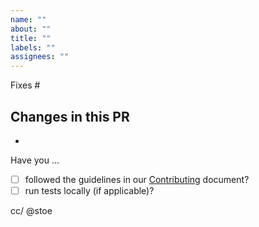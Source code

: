 ```yaml
---
name: ""
about: ""
title: ""
labels: ""
assignees: ""
---
```


Fixes #

Changes in this PR
-
-

Have you ...
- [ ] followed the guidelines in our [Contributing](./CONTRIBUTING.md) document?
- [ ] run tests locally (if applicable)?

cc/ @stoe
